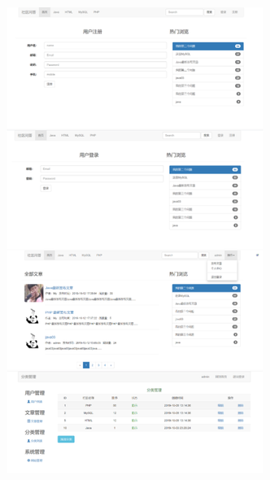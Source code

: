 ![img](https://github.com/returnk/blog/blob/master/项目图片/20191012_2309.png)
![img](https://github.com/returnk/blog/blob/master/项目图片/20191012_2309_0.png)
![img](https://github.com/returnk/blog/blob/master/项目图片/20191012_2311.png)
![img](https://github.com/returnk/blog/blob/master/项目图片/20191012_2311_0.png)
